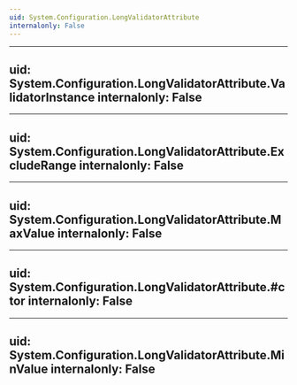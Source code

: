 ```yaml
---
uid: System.Configuration.LongValidatorAttribute
internalonly: False
---
```


---
uid: System.Configuration.LongValidatorAttribute.ValidatorInstance
internalonly: False
---

---
uid: System.Configuration.LongValidatorAttribute.ExcludeRange
internalonly: False
---

---
uid: System.Configuration.LongValidatorAttribute.MaxValue
internalonly: False
---

---
uid: System.Configuration.LongValidatorAttribute.#ctor
internalonly: False
---

---
uid: System.Configuration.LongValidatorAttribute.MinValue
internalonly: False
---
